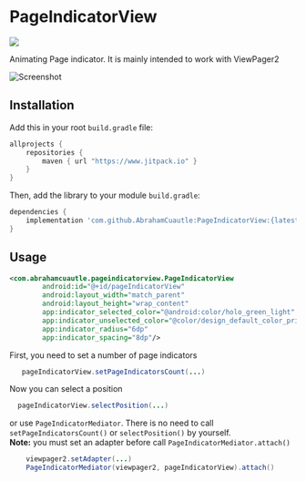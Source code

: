 
# PageIndicatorView

<img src="https://img.shields.io/badge/status-development-brightgreen"/>
<p>
    Animating Page indicator. It is mainly intended to work with ViewPager2
</p>

![Screenshot](https://github.com/AbrahamCuautle/PageIndicatorView/blob/main/images/demo.gif)

## Installation

Add this in your root `build.gradle` file:
```gradle
allprojects {
    repositories {
        maven { url "https://www.jitpack.io" }
    }
}
```

Then, add the library to your module `build.gradle`:
```gradle
dependencies {
    implementation 'com.github.AbrahamCuautle:PageIndicatorView:{latest_version}'
}
```

## Usage
```xml
<com.abrahamcuautle.pageindicatorview.PageIndicatorView
        android:id="@+id/pageIndicatorView"
        android:layout_width="match_parent"
        android:layout_height="wrap_content"
        app:indicator_selected_color="@android:color/holo_green_light"
        app:indicator_unselected_color="@color/design_default_color_primary"
        app:indicator_radius="6dp"
        app:indicator_spacing="8dp"/>
```
First, you need to set a number of page indicators

```java
   pageIndicatorView.setPageIndicatorsCount(...)
```
Now you can select a position

```java
  pageIndicatorView.selectPosition(...)
```

or use `PageIndicatorMediator`. There is no need to call `setPageIndicatorsCount()` or `selectPosition()` by yourself.<br/>
**Note:** you must set an adapter before call `PageIndicatorMediator.attach()`

```java
    viewpager2.setAdapter(...)
    PageIndicatorMediator(viewpager2, pageIndicatorView).attach()
```
